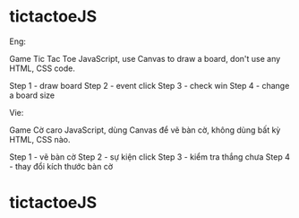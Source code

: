 # tictactoeJS

Eng:

Game Tic Tac Toe JavaScript, use Canvas to draw a board, don't use any HTML, CSS code.

Step 1 - draw board
Step 2 - event click
Step 3 - check win
Step 4 - change a board size

Vie:

Game Cờ caro JavaScript, dùng Canvas để vẽ bàn cờ, không dùng bất kỳ HTML, CSS nào.

Step 1 - vẽ bàn cờ
Step 2 - sự kiện click
Step 3 - kiểm tra thắng chưa
Step 4 - thay đổi kích thước bàn cờ

# tictactoeJS
